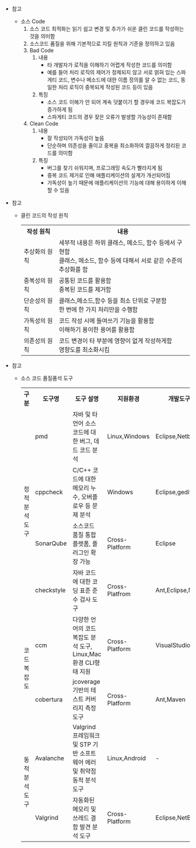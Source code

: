 * 참고
  * 소스 Code
    1. 소스 코드 최적화는 읽기 쉽고 변경 및 추가가 쉬운 클린 코드를 작성하는 것을 의미함
    2. 소스코드 품질을 위해 기본적으로 지킬 원칙과 기준을 정의하고 있음
    3. Bad Code
       1. 내용
          - 타 개발자가 로직을 이해하기 어렵게 작성한 코드를 의미함
          - 예를 들어 처리 로직의 제어가 정제되지 않고 서로 얽혀 있는 스파게티 코드, 변수나 메소드에 대한 이름 정의를 알 수 없는 코드, 동일한 처리 로직이 중복되게 작성된 코드 등이 있음
       2. 특징
          - 소스 코드 이해가 안 되어 계속 덧붙이기 할 경우에 코드 복잡도가 증가하게 됨
          - 스파게티 코드의 경우 잦은 오류가 발생할 가능성이 존재함
    4. Clean Code
       1. 내용
          - 잘 작성되어 가독성이 높음
          - 단순하며 의존성을 줄이고 중복을 최소화하여 깔끔하게 정리된 코드를 의미함
       2. 특징
          - 버그를 찾기 쉬워지며, 프로그래밍 속도가 빨라지게 됨
          - 중복 코드 제거로 인해 애플리케이션의 설계가 개선되어짐
          - 가독성이 높기 때문에 애플리케이션의 기능에 대해 용이하게 이해할 수 있음

* 참고
  - 클린 코드의 작성 원칙
    <table>
        <tr>
            <th>작성 원칙</th>
            <th>내용</th>
        </tr>
        <tr>
            <td>추상화의 원칙</td>
            <td>세부적 내용은 하위 클래스, 메소드, 함수 등에서 구현함<br>클래스, 메소드, 함수 등에 대해서 서로 같은 수준의 추상화를 함</td>
        </tr>
        <tr>
            <td>중복성의 원칙</td>
            <td>공통된 코드를 활용함<br>중복된 코드를 제거함</td>
        </tr>
        <tr>
            <td>단순성의 원칙</td>
            <td>클래스,메소드,함수 등을 최소 단위로 구분함<br>한 번에 한 가지 처리만을 수행함</td>
            <tr>
            <td>가독성의 원칙</td>
            <td>코드 작성 시에 들여쓰기 기능을 활용함<br>이해하기 용이한 용어를 활용함</td>
        </tr>
        <tr>
            <td>의존성의 원칙</td>
            <td>코드 변경이 타 부분에 영향이 없게 작성하게함<br>영향도를 최소화시킴</td>
        </tr>
    </table>

* 참고
  - 소스 코드 품질품석 도구
    <table>
        <tr>
            <th>구분</th>
            <th>도구명</th>
            <th>도구 설명</th>
            <th>지원환경</th>
            <th>개발도구 지원</th>
            <th>홈페이지</th>
        </tr>
        <tr>
            <td rowspan=4>정적 분석 도구</td>
            <td>pmd</td>
            <td>자바 및 타 언어 소스코드에 대한 버그, 데드 코드 분석</td>
            <td>Linux,Windows</td>
            <td>Eclipse,Netbeans</td>
            <td>pmd.github.io</td>
        </tr>
        <tr>
            <td>cppcheck</td>
            <td>C/C++ 코드에 대한 메모리 누수, 오버플로우 등 문제 분석</td>
            <td>Windows</td>
            <td>Eclipse,gedit</td>
            <td>cpcheck.sourceforge.net</td>
        </tr>
        <tr>
            <td>SonarQube</td>
            <td>소스코드 품질 통합 플랫폼, 플러그인 확장 가능</td>
            <td>Cross-Platform</td>
            <td>Eclipse</td>
            <td>www.sonarqube.org</td>
        </tr>
        <tr>
            <td>checkstyle</td>
            <td>자바 코드에 대한 코딩 표준 준수 검사 도구</td>
            <td>Cross-Platfrom</td>
            <td>Ant,Eclipse,Netbeans</td>
            <td>checkstyle.sourceforge.net</td>
        </tr>
        <tr>
            <td rowspan=2>코드 복잡도</td>
            <td>ccm</td>
            <td>다양한 언어의 코드 복잡도 분석 도구, Linux,Mac환경 CLI형태 지원</td>
            <td>Cross-Platform</td>
            <td>VisualStudio</td>
            <td>github.com/jonasblunck/ccm</td>
        </tr>
        <tr>
            <td>cobertura</td>
            <td>jcoverage 기반의 테스트 커버리지 측정 도구</td>
            <td>Cross-Platform</td>
            <td>Ant,Maven</td>
            <td>cobertura.github.io/cobbertura</td>
        </tr>
        <tr>
            <td rowspan=2>동적 분석 도구</td>
            <td>Avalanche</td>
            <td>Valgrind 프레임워크 및 STP 기반 소프트웨어 에러 및 취약점 동적 분석 도구</td>
            <td>Linux,Android</td>
            <td>-</td>
            <td>code.google.com/archive/p/avalanche</td>
        </tr>
        <tr>
            <td>Valgrind</td>
            <td>자동화된 메모리 및 쓰레드 결함 발견 분석 도구</td>
            <td>Cross-Platform</td>
            <td>Eclipse,NetBeans</td>
            <td>valgrind.org</td>
        </tr>
    </table>